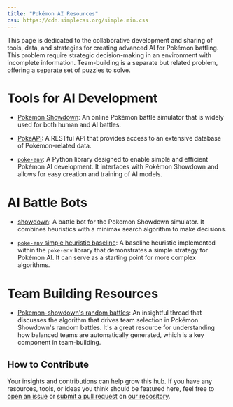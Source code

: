 ```yaml
---
title: "Pokémon AI Resources"
css: https://cdn.simplecss.org/simple.min.css
---
```


This page is dedicated to the collaborative development and sharing of tools, data, and strategies for creating advanced AI for Pokémon battling. This problem require strategic decision-making in an environment with incomplete information. Team-building is a separate but related problem, offering a separate set of puzzles to solve.

# Tools for AI Development

-  [Pokemon Showdown](https://pokemonshowdown.com/): An online Pokémon battle simulator that is widely used for both human and AI battles.

-  [PokeAPI](https://pokeapi.co/): A RESTful API that provides access to an extensive database of Pokémon-related data.

-  [`poke-env`](https://github.com/hsahovic/poke-env): A Python library designed to enable simple and efficient Pokémon AI development. It interfaces with Pokémon Showdown and allows for easy creation and training of AI models.

# AI Battle Bots

-  [showdown](https://github.com/pmariglia/showdown): A battle bot for the Pokemon Showdown simulator. It combines heuristics with a minimax search algorithm to make decisions.

-  [`poke-env` simple heuristic baseline](https://github.com/hsahovic/poke-env/blob/22bb424ad05fa963d7a0eb14307572587199d631/src/poke_env/player/baselines.py#L19): A baseline heuristic implemented within the `poke-env` library that demonstrates a simple strategy for Pokémon AI. It can serve as a starting point for more complex algorithms.

# Team Building Resources

-  [Pokemon-showdown's random battles](https://www.smogon.com/forums/threads/gen-9-random-battle-roles-information-and-code-explanation.3712694/): An insightful thread that discusses the algorithm that drives team selection in Pokémon Showdown's random battles. It's a great resource for understanding how balanced teams are automatically generated, which is a key component in team-building.

## How to Contribute

Your insights and contributions can help grow this hub. If you have any resources, tools, or ideas you think should be featured here, feel free to [open an issue](https://github.com/hsahovic/pokemon-ai-resources/issues) or [submit a pull request](https://github.com/hsahovic/pokemon-ai-resources/pulls) on [our repository](https://github.com/hsahovic/pokemon-ai-resources).
